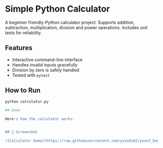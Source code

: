 # Simple Python Calculator

A beginner friendly-Python calculator project.
Supports addition, subtraction, multiplication, division and power operations.
Includes unit tests for reliability.

## Features
- Interactive command-line interface
- Handles invalid inputs gracefully
- Division by zero is safely handled
- Tested with `pytest`

## How to Run
```bash
python calculator.py

## Demo

Here's how the calculator works:


## 📸 Screenshot

![Calculator Demo](https://raw.githubusercontent.com/yvandiAI/yusuf_beginner_python_projects/main/docs/screenshots/calculator_demo.png)
